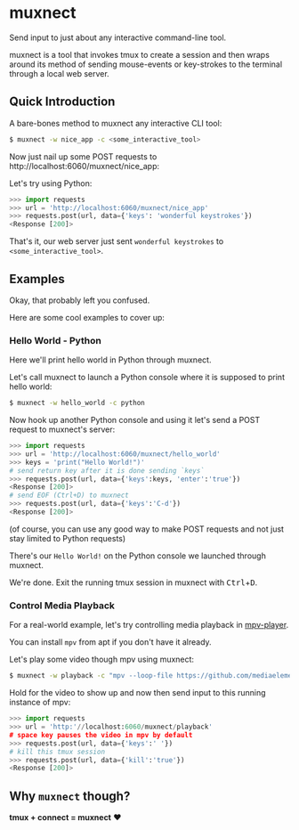 # muxnect

Send input to just about any interactive command-line tool.

muxnect is a tool that invokes tmux to create a session and then
wraps around its method of sending mouse-events or key-strokes
to the terminal through a local web server.

## Quick Introduction

A bare-bones method to muxnect any interactive CLI tool:
```bash
$ muxnect -w nice_app -c <some_interactive_tool>
```

Now just nail up some POST requests to http://localhost:6060/muxnect/nice_app:

Let's try using Python:
```python
>>> import requests
>>> url = 'http://localhost:6060/muxnect/nice_app'
>>> requests.post(url, data={'keys': 'wonderful keystrokes'})
<Response [200]>
```

That's it, our web server just sent `wonderful keystrokes`
to `<some_interactive_tool>`.

## Examples

Okay, that probably left you confused.

Here are some cool examples to cover up:

### Hello World - Python

Here we'll print hello world in Python through muxnect.

Let's call muxnect to launch a Python console where it is
supposed to print hello world:
```bash
$ muxnect -w hello_world -c python
```

Now hook up another Python console and using it let's send a POST
request to muxnect's server:
```python
>>> import requests
>>> url = 'http://localhost:6060/muxnect/hello_world'
>>> keys = 'print("Hello World!")'
# send return key after it is done sending `keys`
>>> requests.post(url, data={'keys':keys, 'enter':'true'})
<Response [200]>
# send EOF (Ctrl+D) to muxnect
>>> requests.post(url, data={'keys':'C-d'})
<Response [200]>
```

(of course, you can use any good way to make POST requests and not just stay
limited to Python requests)

There's our `Hello World!` on the Python console we launched through muxnect.

We're done. Exit the running tmux session in muxnect with <kbd>Ctrl</kbd>+<kbd>D</kbd>.

### Control Media Playback

For a real-world example, let's try controlling media playback in
[mpv-player](https://github.com/mpv-player/mpv).

You can install `mpv` from apt if you don't have it already.

Let's play some video though mpv using muxnect:

```bash
$ muxnect -w playback -c "mpv --loop-file https://github.com/mediaelement/mediaelement-files/raw/master/big_buck_bunny.mp4"
```

Hold for the video to show up and now then send input to this
running instance of mpv:
```python
>>> import requests
>>> url = 'http:'//localhost:6060/muxnect/playback'
# space key pauses the video in mpv by default
>>> requests.post(url, data={'keys':' '})
# kill this tmux session
>>> requests.post(url, data={'kill':'true'})
<Response [200]>
```

## Why `muxnect` though?

**tmux + connect = muxnect** :heart:
